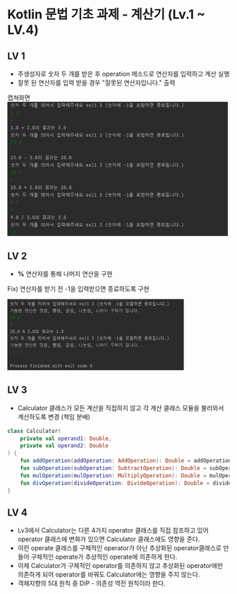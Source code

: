 Kotlin 문법 기초 과제 - 계산기 (Lv.1 ~ LV.4)
===

## LV 1  
 - 주생성자로 숫자 두 개를 받은 후 operation 메소드로 연산자를 입력하고 계산 실행
 - 잘못 된 연산자를 입력 받을 경우 "잘못된 연산자입니다." 출력
 
캡쳐화면  
<img src="img.png" width="500" >
  

## LV 2  
 - **%** 연산자를 통해 나머지 연산을 구현

 Fix) 연산자를 받기 전 -1을 입력받으면 종료하도록 구현

<img src="img_1.png" width="400" >


## LV 3  
- Calculator 클래스가 모든 계산을 직접하지 않고 각 계산 클래스 모듈을 불러와서 계산하도록 변경 (책임 분배)
```kotlin
class Calculator(
    private val operand1: Double,
    private val operand2: Double
) {
    fun addOperation(addOperation: AddOperation): Double = addOperation.operate(operand1, operand2)
    fun subOperation(subOperation: SubtractOperation): Double = subOperation.operate(operand1, operand2)
    fun mulOperation(mulOperation: MultiplyOperation): Double = mulOperation.operate(operand1, operand2)
    fun divOperation(divideOperation: DivideOperation): Double = divideOperation.operate(operand1, operand2)
} 
```


## LV 4  
- Lv3에서 Calculator는 다른 4가지 operator 클래스를 직접 참조하고 있어 operator 클래스에 변화가 있으면 Calculator 클래스에도 영향을 준다.  
- 이런 operate 클래스를 구체적인 operator가 아닌 추상화된 operator클래스로 만들어 구체적인 operate가 추상적인 operate에 의존하게 한다.  
- 이제 Calculator가 구체적인 operator를 의존하지 않고 추상화된 operator에만 의존하게 되어 operator를 바꿔도 Calculator에는 영향을 주지 않는다.  
- 객체지향의 5대 원칙 중 DIP - 의존성 역전 원칙이라 한다.  